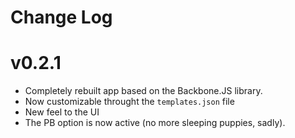 # Change Log

# v0.2.1
* Completely rebuilt app based on the Backbone.JS library.
* Now customizable throught the `templates.json` file
* New feel to the UI
* The PB option is now active (no more sleeping puppies, sadly).